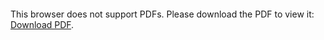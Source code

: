 <object data="https://github.com/ZuoNicolas/Projet-Reseau-de-neurones-DIY/blob/main/Rapport_ML-ZUO-ZHUANG.pdf" type="application/pdf" width="700px" height="700px">
    <embed src="https://github.com/ZuoNicolas/Projet-Reseau-de-neurones-DIY/blob/main/Rapport_ML-ZUO-ZHUANG.pdf">
        <p>This browser does not support PDFs. Please download the PDF to view it: <a href="https://github.com/ZuoNicolas/Projet-Reseau-de-neurones-DIY/blob/main/Rapport_ML-ZUO-ZHUANG.pdf">Download PDF</a>.</p>
    </embed>
</object>
